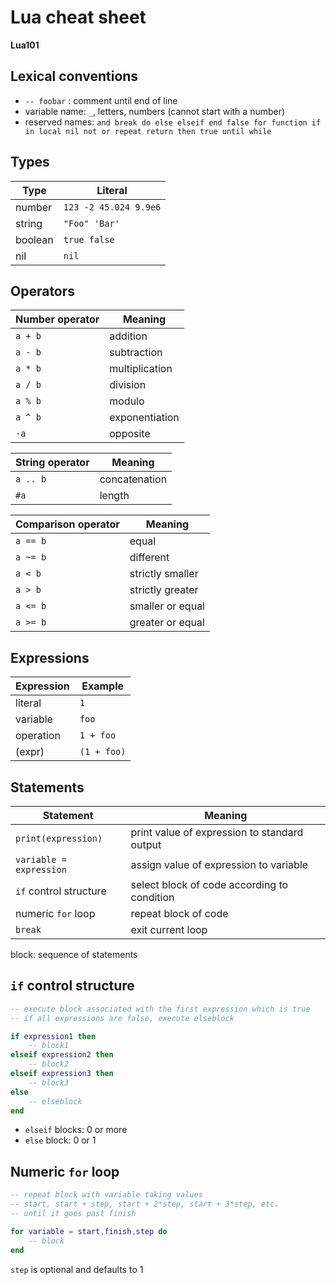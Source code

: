 Lua cheat sheet
===============

**Lua101**

Lexical conventions
-------------------

- `-- foobar` : comment until end of line
- variable name: `_`, letters, numbers (cannot start with a number)
- reserved names: `and break do else elseif end false for function if in
local nil not or repeat return then true until while`

Types
-----

| Type    | Literal               |
|---------|-----------------------|
| number  | `123 -2 45.024 9.9e6` |
| string  | `"Foo" 'Bar'`         |
| boolean | `true false`          |
| nil     | `nil`                 |

Operators
---------

| Number operator | Meaning        |
|-----------------|----------------|
| `a + b`         | addition       |
| `a - b`         | subtraction    |
| `a * b`         | multiplication |
| `a / b`         | division       |
| `a % b`         | modulo         |
| `a ^ b`         | exponentiation |
| `-a`            | opposite       |

| String operator | Meaning       |
|-----------------|---------------|
| `a .. b`        | concatenation |
| `#a`            | length        |

| Comparison operator | Meaning          |
|---------------------|------------------|
| `a == b`            | equal            |
| `a ~= b`            | different        |
| `a < b`             | strictly smaller |
| `a > b`             | strictly greater |
| `a <= b`            | smaller or equal |
| `a >= b`            | greater or equal |

Expressions
-----------

| Expression | Example     |
|------------|-------------|
| literal    | `1`         |
| variable   | `foo`       |
| operation  | `1 + foo`   |
| (expr)     | `(1 + foo)` |

Statements
----------

| Statement               | Meaning                                      |
|-------------------------|----------------------------------------------|
| `print(expression)`     | print value of expression to standard output |
| `variable = expression` | assign value of expression to variable       |
| `if` control structure  | select block of code according to condition  |
| numeric `for` loop      | repeat block of code                         |
| `break`                 | exit current loop                            |

block: sequence of statements

`if` control structure
----------------------

```lua
-- execute block associated with the first expression which is true
-- if all expressions are false, execute elseblock

if expression1 then
	-- block1
elseif expression2 then
	-- block2
elseif expression3 then
	-- block3
else
	-- elseblock
end
```

- `elseif` blocks: 0 or more
- `else` block: 0 or 1

Numeric `for` loop
------------------

```lua
-- repeat block with variable taking values
-- start, start + step, start + 2*step, start + 3*step, etc.
-- until it goes past finish

for variable = start,finish,step do
	-- block
end
```

`step` is optional and defaults to 1
